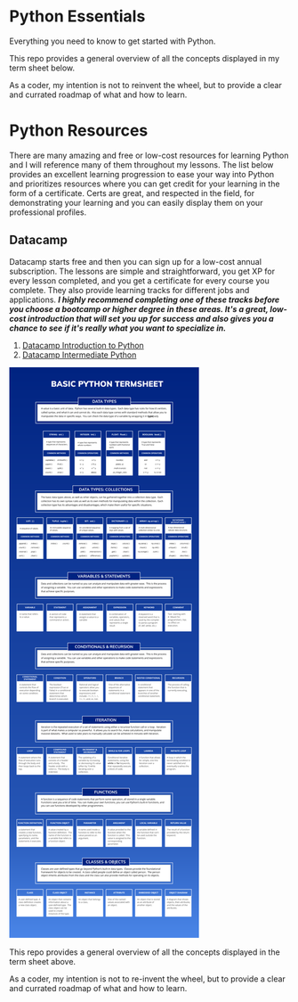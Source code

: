 # Python Essentials
 Everything you need to know to get started with Python.
 
 This repo provides a general overview of all the concepts displayed in my term sheet below.
 
 As a coder, my intention is not to reinvent the wheel, but to provide a clear and currated roadmap of what and how to learn.
 
 # Python Resources
 
 There are many amazing and free or low-cost resources for learning Python and I will reference many of them throughout my lessons.
 The list below provides an excellent learning progression to ease your way into Python and prioritizes resources where you can get credit for your learning in the form of a certificate.  Certs are great, and respected in the field, for demonstrating your learning and you can easily display them on your professional profiles.
 
 ## Datacamp
 
 Datacamp starts free and then you can sign up for a low-cost annual subscription.  The lessons are simple and straightforward, you get XP for every lesson completed, and you get a certificate for every course you complete.  They also provide learning tracks for different jobs and applications.  ***I highly recommend completing one of these tracks before you choose a bootcamp or higher degree in these areas.  It's a great, low-cost introduction that will set you up for success and also gives you a chance to see if it's really what you want to specialize in.*** 
 
 1. [Datacamp Introduction to Python](https://www.datacamp.com/courses/intro-to-python-for-data-science)
 2. [Datacamp Intermediate Python](https://www.datacamp.com/courses/intermediate-python)

 
 
 
 
 
 
 ![alt text](https://github.com/bigdayai/python_essentials/blob/main/python_essentials_visualization.png)

 This repo provides a general overview of all the concepts displayed in the term sheet above.
 
 As a coder, my intention is not to re-invent the wheel, but to provide a clear and currated roadmap of what and how to learn.
 
 #
 
 
